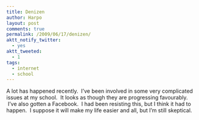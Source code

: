 ```yaml
---
title: Denizen
author: Harpo
layout: post
comments: true
permalink: /2009/06/17/denizen/
aktt_notify_twitter:
  - yes
aktt_tweeted:
  - 1
tags:
  - internet
  - school
---
```

A lot has happened recently.  I&#8217;ve been involved in some very complicated issues at my school.  It looks as though they are progressing favourably.  I&#8217;ve also gotten a Facebook.  I had been resisting this, but I think it had to happen.  I suppose it will make my life easier and all, but I&#8217;m still skeptical.